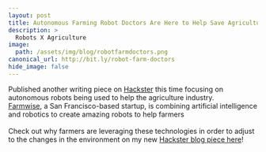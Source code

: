 ```yaml
---
layout: post
title: Autonomous Farming Robot Doctors Are Here to Help Save Agriculture
description: >
  Robots X Agriculture
image:  
  path: /assets/img/blog/robotfarmdoctors.png
canonical_url: http://bit.ly/robot-farm-doctors
hide_image: false
---
```


Published another writing piece on [Hackster](https://www.hackster.io/) this time focusing on autonomous robots being used to help the agriculture industry.
<br>
[Farmwise](https://www.farmwise.io/), a San Francisco-based startup, is combining artificial intelligence and robotics to create amazing robots to help farmers <br>
<br>
Check out why farmers are leveraging these technologies in order to adjust to the changes in the environment on my new  [Hackster blog piece here](http://bit.ly/robot-farm-doctors)!
<br>
